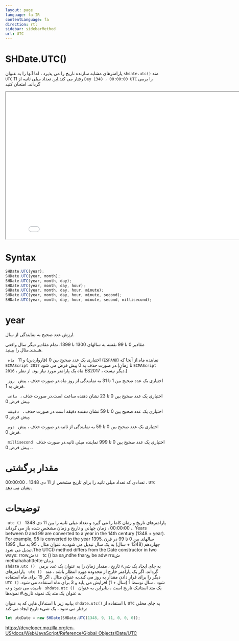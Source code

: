 ```yaml
---
layout: page
language: fa-IR
contentLanguage: fa
direction: rtl
sidebar: sidebarMethod
url: UTC
---
```


# SHDate.UTC()

متد <code dir = "ltr">shdate.utc()</code> پارامترهای مشابه سازنده تاریخ را می پذیرد ، اما آنها را به عنوان `UTC` رفتار می کند.این تعداد میلی ثانیه از 11 `Dey 1348 ، 00:00:00 UTC` را برمی گرداند.
امتحان کنید

<iframe style="width: 830px; height: 460px;" src="/SHDateTime-js/examples/live.html?function=UTC" title="MDN Web Docs Interactive Example" loading="lazy"></iframe>
<br/>

# Syntax

```js
SHDate.UTC(year);
SHDate.UTC(year, month);
SHDate.UTC(year, month, day);
SHDate.UTC(year, month, day, hour);
SHDate.UTC(year, month, day, hour, minute);
SHDate.UTC(year, month, day, hour, minute, second);
SHDate.UTC(year, month, day, hour, minute, second, millisecond);
```

# year

ارزش عدد صحیح به نمایندگی از سال.

مقادیر 0 تا 99 نقشه به سالهای 1300 تا 1399. تمام مقادیر دیگر سال واقعی هستند.مثال را ببینید.

<code dir = "ltr"> ماه </code> اختیاری
یک عدد صحیح بین 0 (فارواردین) و 11 (`ESPAND`) نماینده ماه.از آنجا که `ECMAScript 2017` در صورت حذف به 0 پیش فرض می شود.(تا زمان `ECMAScript 2016` ، ماه یک پارامتر مورد نیاز بود. از نظر ES2017 ، دیگر نیست.)

<code dir = "ltr"> روز </code> اختیاری
یک عدد صحیح بین 1 تا 31 به نمایندگی از روز ماه.در صورت حذف ، پیش فرض به 1.

<code dir = "ltr"> ساعت </code> اختیاری
یک عدد صحیح بین 0 تا 23 نشان دهنده ساعت است.در صورت حذف ، پیش فرض 0.

<code dir = "ltr"> دقیقه </code> اختیاری
یک عدد صحیح بین 0 تا 59 نشان دهنده دقیقه است.در صورت حذف ، پیش فرض 0.

<code dir = "ltr"> دوم </code> اختیاری
یک عدد صحیح بین 0 تا 59 به نمایندگی از ثانیه.در صورت حذف ، پیش فرض 0.

<code dir = "ltr"> millisecond </code> اختیاری
یک عدد صحیح بین 0 تا 999 نماینده میلی ثانیه.در صورت حذف ، پیش فرض 0.

# مقدار برگشتی

تعدادی که تعداد میلی ثانیه را برای تاریخ مشخص از 11 دی 1348 ، 00:00:00 ، `UTC` نشان می دهد.

# توضیحات

<code dir = "ltr"> utc () </code> پارامترهای تاریخ و زمان کاما را می گیرد و تعداد میلی ثانیه را بین 11 دی 1348 ، 00:00:00 ، زمان جهانی و تاریخ و زمان مشخص شده باز می گرداند.
Years between 0 and 99 are converted to a year in the 14th century (1348 + year). For example, 95 is converted to the year 1395.
سالهای بین 0 تا 99 در قرن چهاردهم (1348 + سال) به یک سال تبدیل می شود.به عنوان مثال ، 95 به سال 1395 تبدیل می شود.The U<code dir="ltr"></code>TC() method differs from the Date constructor in two ways:
rrowش u <code dir = "ltr"> </code> tc () ba saزndhe tharیخ be adw rruش methahahahttette:زمان.
<code dir = "ltr"> shdate.utc () </code> به جای ایجاد یک شیء تاریخ ، مقدار زمان را به عنوان یک عدد برمی گرداند.
اگر یک پارامتر خارج از محدوده مورد انتظار باشد ، متد <code dir = "ltr"> utc () </code> پارامترهای دیگر را برای قرار دادن مقدار به روز می کند.به عنوان مثال ، اگر 15 برای ماه استفاده شود ، سال توسط 1 (سال + 1) افزایش می یابد و 3 برای ماه استفاده می شود.
<code dir="ltr">UTC ()</code> یک متد استاتیک تاریخ است ، بنابراین به عنوان <code dir = "ltr"> shdate.utc () </code> نامیده می شود و نه به عنوان یک متد یک نمونه تاریخ.# نمونه‌ها

با استفاده از <code dir = "ltr">shdate.utc()</code>
بیانیه زیر با استدلال هایی که به عنوان `UTC` به جای محلی رفتار می شود ، یک شیء تاریخ ایجاد می کند:

```js
let utcDate = new SHDate(SHDate.UTC(1348, 9, 11, 0, 0, 0));
```

https://developer.mozilla.org/en-US/docs/Web/JavaScript/Reference/Global_Objects/Date/UTC

```

```

